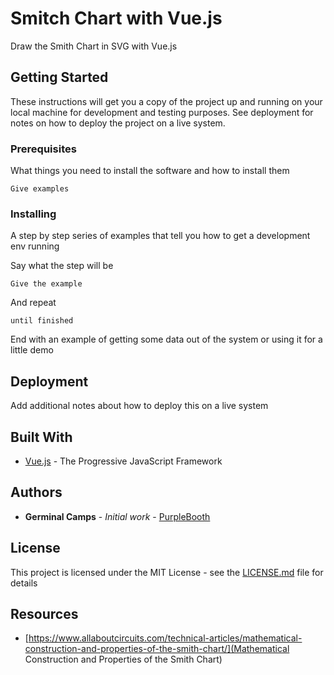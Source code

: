 # Smitch Chart with Vue.js

Draw the Smith Chart in SVG with Vue.js

## Getting Started

These instructions will get you a copy of the project up and running on your local machine for development and testing purposes. See deployment for notes on how to deploy the project on a live system.

### Prerequisites

What things you need to install the software and how to install them

```
Give examples
```

### Installing

A step by step series of examples that tell you how to get a development env running

Say what the step will be

```
Give the example
```

And repeat

```
until finished
```

End with an example of getting some data out of the system or using it for a little demo

## Deployment

Add additional notes about how to deploy this on a live system

## Built With

* [Vue.js](https://vuejs.org/) - The Progressive JavaScript Framework

## Authors

* **Germinal Camps** - *Initial work* - [PurpleBooth](https://github.com/germi)

## License

This project is licensed under the MIT License - see the [LICENSE.md](LICENSE.md) file for details

## Resources

* [https://www.allaboutcircuits.com/technical-articles/mathematical-construction-and-properties-of-the-smith-chart/](Mathematical Construction and Properties of the Smith Chart)
